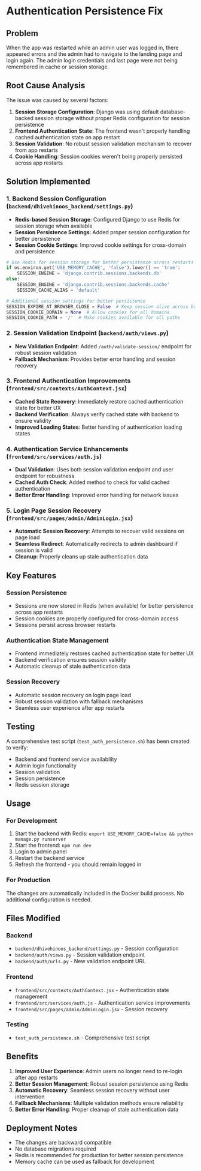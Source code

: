 # Authentication Persistence Fix

## Problem
When the app was restarted while an admin user was logged in, there appeared errors and the admin had to navigate to the landing page and login again. The admin login credentials and last page were not being remembered in cache or session storage.

## Root Cause Analysis
The issue was caused by several factors:

1. **Session Storage Configuration**: Django was using default database-backed session storage without proper Redis configuration for session persistence
2. **Frontend Authentication State**: The frontend wasn't properly handling cached authentication state on app restart
3. **Session Validation**: No robust session validation mechanism to recover from app restarts
4. **Cookie Handling**: Session cookies weren't being properly persisted across app restarts

## Solution Implemented

### 1. Backend Session Configuration (`backend/dhivehinoos_backend/settings.py`)
- **Redis-based Session Storage**: Configured Django to use Redis for session storage when available
- **Session Persistence Settings**: Added proper session configuration for better persistence
- **Session Cookie Settings**: Improved cookie settings for cross-domain and persistence

```python
# Use Redis for session storage for better persistence across restarts
if os.environ.get('USE_MEMORY_CACHE', 'false').lower() == 'true':
    SESSION_ENGINE = 'django.contrib.sessions.backends.db'
else:
    SESSION_ENGINE = 'django.contrib.sessions.backends.cache'
    SESSION_CACHE_ALIAS = 'default'

# Additional session settings for better persistence
SESSION_EXPIRE_AT_BROWSER_CLOSE = False  # Keep session alive across browser restarts
SESSION_COOKIE_DOMAIN = None  # Allow cookies for all domains
SESSION_COOKIE_PATH = '/'  # Make cookies available for all paths
```

### 2. Session Validation Endpoint (`backend/auth/views.py`)
- **New Validation Endpoint**: Added `/auth/validate-session/` endpoint for robust session validation
- **Fallback Mechanism**: Provides better error handling and session recovery

### 3. Frontend Authentication Improvements (`frontend/src/contexts/AuthContext.jsx`)
- **Cached State Recovery**: Immediately restore cached authentication state for better UX
- **Backend Verification**: Always verify cached state with backend to ensure validity
- **Improved Loading States**: Better handling of authentication loading states

### 4. Authentication Service Enhancements (`frontend/src/services/auth.js`)
- **Dual Validation**: Uses both session validation endpoint and user endpoint for robustness
- **Cached Auth Check**: Added method to check for valid cached authentication
- **Better Error Handling**: Improved error handling for network issues

### 5. Login Page Session Recovery (`frontend/src/pages/admin/AdminLogin.jsx`)
- **Automatic Session Recovery**: Attempts to recover valid sessions on page load
- **Seamless Redirect**: Automatically redirects to admin dashboard if session is valid
- **Cleanup**: Properly cleans up stale authentication data

## Key Features

### Session Persistence
- Sessions are now stored in Redis (when available) for better persistence across app restarts
- Session cookies are properly configured for cross-domain access
- Sessions persist across browser restarts

### Authentication State Management
- Frontend immediately restores cached authentication state for better UX
- Backend verification ensures session validity
- Automatic cleanup of stale authentication data

### Session Recovery
- Automatic session recovery on login page load
- Robust session validation with fallback mechanisms
- Seamless user experience after app restarts

## Testing

A comprehensive test script (`test_auth_persistence.sh`) has been created to verify:
- Backend and frontend service availability
- Admin login functionality
- Session validation
- Session persistence
- Redis session storage

## Usage

### For Development
1. Start the backend with Redis: `export USE_MEMORY_CACHE=false && python manage.py runserver`
2. Start the frontend: `npm run dev`
3. Login to admin panel
4. Restart the backend service
5. Refresh the frontend - you should remain logged in

### For Production
The changes are automatically included in the Docker build process. No additional configuration is needed.

## Files Modified

### Backend
- `backend/dhivehinoos_backend/settings.py` - Session configuration
- `backend/auth/views.py` - Session validation endpoint
- `backend/auth/urls.py` - New validation endpoint URL

### Frontend
- `frontend/src/contexts/AuthContext.jsx` - Authentication state management
- `frontend/src/services/auth.js` - Authentication service improvements
- `frontend/src/pages/admin/AdminLogin.jsx` - Session recovery

### Testing
- `test_auth_persistence.sh` - Comprehensive test script

## Benefits

1. **Improved User Experience**: Admin users no longer need to re-login after app restarts
2. **Better Session Management**: Robust session persistence using Redis
3. **Automatic Recovery**: Seamless session recovery without user intervention
4. **Fallback Mechanisms**: Multiple validation methods ensure reliability
5. **Better Error Handling**: Proper cleanup of stale authentication data

## Deployment Notes

- The changes are backward compatible
- No database migrations required
- Redis is recommended for production for better session persistence
- Memory cache can be used as fallback for development
